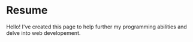 # Resume
Hello!
I've created this page to help further my programming abilities and delve into web developement.